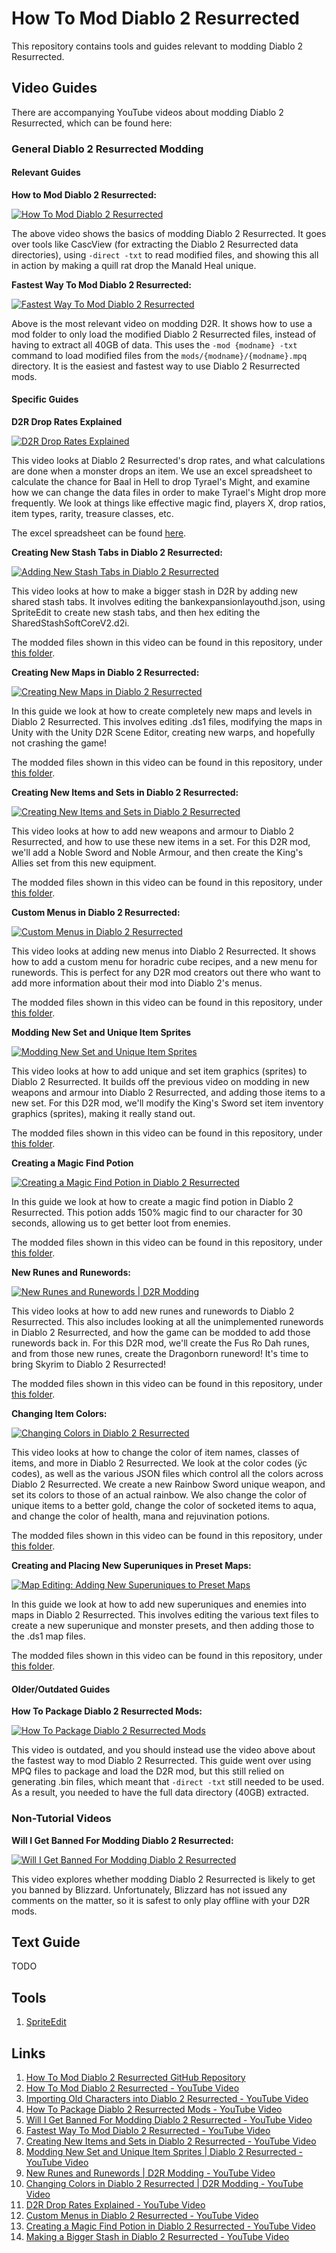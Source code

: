 # How To Mod Diablo 2 Resurrected

This repository contains tools and guides relevant to modding Diablo 2 Resurrected.

## Video Guides

There are accompanying YouTube videos about modding Diablo 2 Resurrected, which can be found here:

### General Diablo 2 Resurrected Modding

#### Relevant Guides
**How to Mod Diablo 2 Resurrected:**

[![How To Mod Diablo 2 Resurrected](https://img.youtube.com/vi/RMquP82QHGw/0.jpg)](https://www.youtube.com/watch?v=RMquP82QHGw)

The above video shows the basics of modding Diablo 2 Resurrected. It goes over tools like CascView (for extracting the Diablo 2 Resurrected data directories), using `-direct -txt` to read modified files, and showing this all in action by making a quill rat drop the Manald Heal unique.

**Fastest Way To Mod Diablo 2 Resurrected:**

[![Fastest Way To Mod Diablo 2 Resurrected](https://img.youtube.com/vi/lZTTq7MXZ5w/0.jpg)](https://www.youtube.com/watch?v=lZTTq7MXZ5w)

Above is the most relevant video on modding D2R. It shows how to use a mod folder to only load the modified Diablo 2 Resurrected files, instead of having to extract all 40GB of data. This uses the `-mod {modname} -txt` command to load modified files from the `mods/{modname}/{modname}.mpq` directory. It is the easiest and fastest way to use Diablo 2 Resurrected mods.

#### Specific Guides
**D2R Drop Rates Explained**

[![D2R Drop Rates Explained](https://img.youtube.com/vi/sGLcnrZLAJg/0.jpg)](https://www.youtube.com/watch?v=sGLcnrZLAJg)

This video looks at Diablo 2 Resurrected's drop rates, and what calculations are done when a monster drops an item. We use an excel spreadsheet to calculate the chance for Baal in Hell to drop Tyrael's Might, and examine how we can change the data files in order to make Tyrael's Might drop more frequently. We look at things like effective magic find, players X, drop ratios, item types, rarity, treasure classes, etc.

The excel spreadsheet can be found [here](TyraelsMight.xlsx).

**Creating New Stash Tabs in Diablo 2 Resurrected:**

[![Adding New Stash Tabs in Diablo 2 Resurrected](https://img.youtube.com/vi/rAsr9Zvmn_Q/0.jpg)](https://www.youtube.com/watch?v=rAsr9Zvmn_Q)

This video looks at how to make a bigger stash in D2R by adding new shared stash tabs. It involves editing the bankexpansionlayouthd.json, using SpriteEdit to create new stash tabs, and then hex editing the SharedStashSoftCoreV2.d2i.

The modded files shown in this video can be found in this repository, under [this folder](mods/stashtabs.mpq).

**Creating New Maps in Diablo 2 Resurrected:**

[![Creating New Maps in Diablo 2 Resurrected](https://img.youtube.com/vi/Xv81ZXPUNVQ/0.jpg)](https://www.youtube.com/watch?v=Xv81ZXPUNVQ)

In this guide we look at how to create completely new maps and levels in Diablo 2 Resurrected. This involves editing .ds1 files, modifying the maps in Unity with the Unity D2R Scene Editor, creating new warps, and hopefully not crashing the game!

The modded files shown in this video can be found in this repository, under [this folder](mods/warps.mpq).

**Creating New Items and Sets in Diablo 2 Resurrected:**

[![Creating New Items and Sets in Diablo 2 Resurrected](https://img.youtube.com/vi/Gtq-AuOMFBc/0.jpg)](https://www.youtube.com/watch?v=Gtq-AuOMFBc)

This video looks at how to add new weapons and armour to Diablo 2 Resurrected, and how to use these new items in a set. For this D2R mod, we'll add a Noble Sword and Noble Armour, and then create the King's Allies set from this new equipment.

The modded files shown in this video can be found in this repository, under [this folder](mods/newitems.mpq).

**Custom Menus in Diablo 2 Resurrected:**

[![Custom Menus in Diablo 2 Resurrected](https://img.youtube.com/vi/2BKt10zD8xA/0.jpg)](https://www.youtube.com/watch?v=2BKt10zD8xA)

This video looks at adding new menus into Diablo 2 Resurrected. It shows how to add a custom menu for horadric cube recipes, and a new menu for runewords. This is perfect for any D2R mod creators out there who want to add more information about their mod into Diablo 2's menus.

The modded files shown in this video can be found in this repository, under [this folder](mods/menu.mpq).

**Modding New Set and Unique Item Sprites**

[![Modding New Set and Unique Item Sprites](https://img.youtube.com/vi/y-yDdxPFsJY/0.jpg)](https://www.youtube.com/watch?v=y-yDdxPFsJY)

This video looks at how to add unique and set item graphics (sprites) to Diablo 2 Resurrected. It builds off the previous video on modding in new weapons and armour into Diablo 2 Resurrected, and adding those items to a new set. For this D2R mod, we'll modify the King's Sword set item inventory graphics (sprites), making it really stand out.

The modded files shown in this video can be found in this repository, under [this folder](mods/newitems2.mpq).

**Creating a Magic Find Potion**

[![Creating a Magic Find Potion in Diablo 2 Resurrected](https://img.youtube.com/vi/b8Da15c18nU/0.jpg)](https://www.youtube.com/watch?v=b8Da15c18nU)

In this guide we look at how to create a magic find potion in Diablo 2 Resurrected. This potion adds 150% magic find to our character for 30 seconds, allowing us to get better loot from enemies.

The modded files shown in this video can be found in this repository, under [this folder](mods/magicpot.mpq).

**New Runes and Runewords:**

[![New Runes and Runewords | D2R Modding](https://img.youtube.com/vi/brOSBpiwejA/0.jpg)](https://www.youtube.com/watch?v=brOSBpiwejA)

This video looks at how to add new runes and runewords to Diablo 2 Resurrected. This also includes looking at all the unimplemented runewords in Diablo 2 Resurrected, and how the game can be modded to add those runewords back in. For this D2R mod, we'll create the Fus Ro Dah runes, and from those new runes, create the Dragonborn runeword! It's time to bring Skyrim to Diablo 2 Resurrected!

The modded files shown in this video can be found in this repository, under [this folder](mods/runes.mpq).

**Changing Item Colors:**

[![Changing Colors in Diablo 2 Resurrected](https://img.youtube.com/vi/zryNy2wfoO4/0.jpg)](https://www.youtube.com/watch?v=zryNy2wfoO4)

This video looks at how to change the color of item names, classes of items, and more in Diablo 2 Resurrected. We look at the color codes (ÿc codes), as well as the various JSON files which control all the colors across Diablo 2 Resurrected. We create a new Rainbow Sword unique weapon, and set its colors to those of an actual rainbow. We also change the color of unique items to a better gold, change the color of socketed items to aqua, and change the color of health, mana and rejuvination potions.

The modded files shown in this video can be found in this repository, under [this folder](mods/colours.mpq).

**Creating and Placing New Superuniques in Preset Maps:**

[![Map Editing: Adding New Superuniques to Preset Maps](https://img.youtube.com/vi/lU6_6uGFyII/0.jpg)](https://www.youtube.com/watch?v=lU6_6uGFyII)

In this guide we look at how to add new superuniques and enemies into maps in Diablo 2 Resurrected. This involves editing the various text files to create a new superunique and monster presets, and then adding those to the .ds1 map files.

The modded files shown in this video can be found in this repository, under [this folder](mods/superuniques.mpq).

#### Older/Outdated Guides
**How To Package Diablo 2 Resurrected Mods:**

[![How To Package Diablo 2 Resurrected Mods](https://img.youtube.com/vi/tLMppJOOO0o/0.jpg)](https://www.youtube.com/watch?v=tLMppJOOO0o)

This video is outdated, and you should instead use the video above about the fastest way to mod Diablo 2 Resurrected. This guide went over using MPQ files to package and load the D2R mod, but this still relied on generating .bin files, which meant that `-direct -txt` still needed to be used. As a result, you needed to have the full data directory (40GB) extracted.

### Non-Tutorial Videos
**Will I Get Banned For Modding Diablo 2 Resurrected:**

[![Will I Get Banned For Modding Diablo 2 Resurrected](https://img.youtube.com/vi/Evvkz2AiWWg/0.jpg)](https://www.youtube.com/watch?v=Evvkz2AiWWg)

This video explores whether modding Diablo 2 Resurrected is likely to get you banned by Blizzard. Unfortunately, Blizzard has not issued any comments on the matter, so it is safest to only play offline with your D2R mods.

## Text Guide

TODO

## Tools

1. [SpriteEdit](https://github.com/eezstreet/D2RModding-SpriteEdit/releases)

## Links

1. [How To Mod Diablo 2 Resurrected GitHub Repository](https://github.com/HighTechLowIQ/ModdingDiablo2Resurrected)
2. [How To Mod Diablo 2 Resurrected - YouTube Video](https://www.youtube.com/watch?v=RMquP82QHGw)
3. [Importing Old Characters into Diablo 2 Resurrected - YouTube Video](https://www.youtube.com/watch?v=VqSrUiq1eQo)
4. [How To Package Diablo 2 Resurrected Mods - YouTube Video](https://www.youtube.com/watch?v=tLMppJOOO0o)
5. [Will I Get Banned For Modding Diablo 2 Resurrected - YouTube Video](https://www.youtube.com/watch?v=Evvkz2AiWWg)
6. [Fastest Way To Mod Diablo 2 Resurrected - YouTube Video](https://www.youtube.com/watch?v=lZTTq7MXZ5w)
7. [Creating New Items and Sets in Diablo 2 Resurrected - YouTube Video](https://www.youtube.com/watch?v=Gtq-AuOMFBc)
8. [Modding New Set and Unique Item Sprites | Diablo 2 Resurrected - YouTube Video](https://www.youtube.com/watch?v=y-yDdxPFsJY)
9. [New Runes and Runewords | D2R Modding - YouTube Video](https://www.youtube.com/watch?v=brOSBpiwejA)
10. [Changing Colors in Diablo 2 Resurrected | D2R Modding - YouTube Video](https://www.youtube.com/watch?v=zryNy2wfoO4)
11. [D2R Drop Rates Explained - YouTube Video](https://www.youtube.com/watch?v=sGLcnrZLAJg)
12. [Custom Menus in Diablo 2 Resurrected - YouTube Video](https://www.youtube.com/watch?v=2BKt10zD8xA)
13. [Creating a Magic Find Potion in Diablo 2 Resurrected - YouTube Video](https://www.youtube.com/watch?v=b8Da15c18nU)
14. [Making a Bigger Stash in Diablo 2 Resurrected - YouTube Video](https://youtu.be/rAsr9Zvmn_Q)
